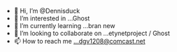 - 👋 Hi, I’m @Dennisduck
- 👀 I’m interested in ...Ghost
- 🌱 I’m currently learning ...bran new
- 💞️ I’m looking to collaborate on ...etynetproject / Ghost
- 📫 How to reach me ...dgv1208@comcast.net

<!---
Dennisduck/Dennisduck is a ✨ special ✨ repository because its `README.md` (this file) appears on your GitHub profile.
You can click the Preview link to take a look at your changes.
--->
